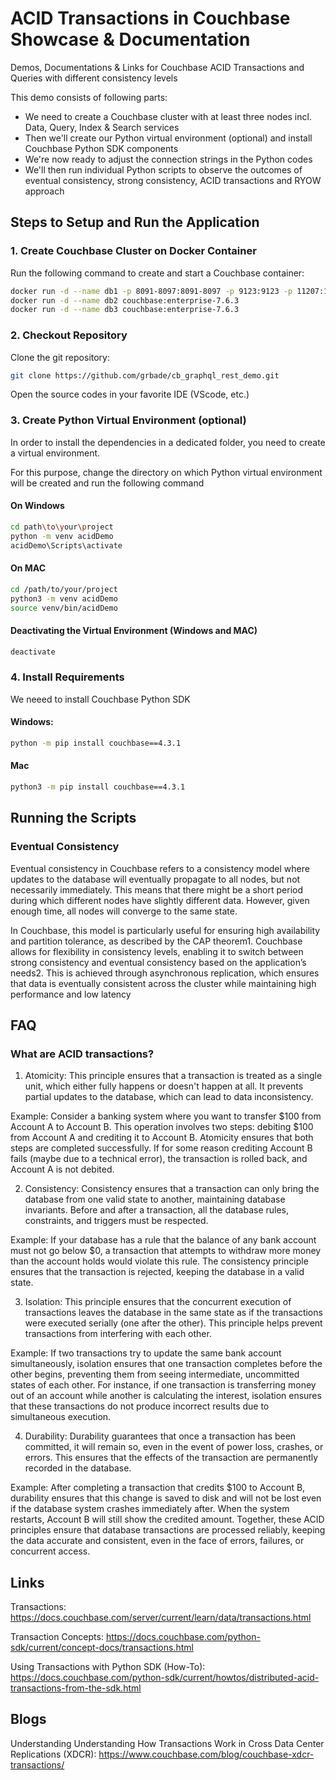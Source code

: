 # ACID Transactions in Couchbase Showcase & Documentation

Demos, Documentations &amp; Links for Couchbase ACID Transactions and Queries with different consistency levels

This demo consists of following parts:
- We need to create a Couchbase cluster with at least three nodes incl. Data, Query, Index & Search services
- Then we'll create our Python virtual environment (optional) and install Couchbase Python SDK components
- We're now ready to adjust the connection strings in the Python codes
- We'll then run individual Python scripts to observe the outcomes of eventual consistency, strong consistency, ACID transactions and RYOW approach

## Steps to Setup and Run the Application

### 1. Create Couchbase Cluster on Docker Container

Run the following command to create and start a Couchbase container:

```sh
docker run -d --name db1 -p 8091-8097:8091-8097 -p 9123:9123 -p 11207:11207 -p 11210:11210 -p 11280:11280 -p 18091-18097:18091-18097 couchbase:enterprise-7.6.3
docker run -d --name db2 couchbase:enterprise-7.6.3
docker run -d --name db3 couchbase:enterprise-7.6.3
```

### 2. Checkout Repository


Clone the git repository:

```sh
git clone https://github.com/grbade/cb_graphql_rest_demo.git
```

Open the source codes in your favorite IDE (VScode, etc.)

### 3. Create Python Virtual Environment (optional)

In order to install the dependencies in a dedicated folder, you need to create a virtual environment.

For this purpose, change the directory on which Python virtual environment will be created and run the following command

#### On Windows

```sh
cd path\to\your\project
python -m venv acidDemo
acidDemo\Scripts\activate
```

#### On MAC

```sh
cd /path/to/your/project
python3 -m venv acidDemo
source venv/bin/acidDemo
```

#### Deactivating the Virtual Environment (Windows and MAC)

```sh
deactivate
```


### 4. Install Requirements

We neeed to install Couchbase Python SDK

#### Windows:
```sh
python -m pip install couchbase==4.3.1
```

#### Mac
```sh
python3 -m pip install couchbase==4.3.1
```


## Running the Scripts

### Eventual Consistency

Eventual consistency in Couchbase refers to a consistency model where updates to the database will eventually propagate to all nodes, but not necessarily immediately. This means that there might be a short period during which different nodes have slightly different data. However, given enough time, all nodes will converge to the same state.

In Couchbase, this model is particularly useful for ensuring high availability and partition tolerance, as described by the CAP theorem1. Couchbase allows for flexibility in consistency levels, enabling it to switch between strong consistency and eventual consistency based on the application’s needs2. This is achieved through asynchronous replication, which ensures that data is eventually consistent across the cluster while maintaining high performance and low latency

## FAQ

### What are ACID transactions?
1. Atomicity: This principle ensures that a transaction is treated as a single unit, which either fully happens or doesn't happen at all. It prevents partial updates to the database, which can lead to data inconsistency.

Example: Consider a banking system where you want to transfer $100 from Account A to Account B. This operation involves two steps: debiting $100 from Account A and crediting it to Account B. Atomicity ensures that both steps are completed successfully. If for some reason crediting Account B fails (maybe due to a technical error), the transaction is rolled back, and Account A is not debited.

2. Consistency: Consistency ensures that a transaction can only bring the database from one valid state to another, maintaining database invariants. Before and after a transaction, all the database rules, constraints, and triggers must be respected.

Example: If your database has a rule that the balance of any bank account must not go below $0, a transaction that attempts to withdraw more money than the account holds would violate this rule. The consistency principle ensures that the transaction is rejected, keeping the database in a valid state.

3. Isolation: This principle ensures that the concurrent execution of transactions leaves the database in the same state as if the transactions were executed serially (one after the other). This principle helps prevent transactions from interfering with each other.

Example: If two transactions try to update the same bank account simultaneously, isolation ensures that one transaction completes before the other begins, preventing them from seeing intermediate, uncommitted states of each other. For instance, if one transaction is transferring money out of an account while another is calculating the interest, isolation ensures that these transactions do not produce incorrect results due to simultaneous execution.

4. Durability: Durability guarantees that once a transaction has been committed, it will remain so, even in the event of power loss, crashes, or errors. This ensures that the effects of the transaction are permanently recorded in the database.

Example: After completing a transaction that credits $100 to Account B, durability ensures that this change is saved to disk and will not be lost even if the database system crashes immediately after. When the system restarts, Account B will still show the credited amount.
Together, these ACID principles ensure that database transactions are processed reliably, keeping the data accurate and consistent, even in the face of errors, failures, or concurrent access.




## Links
Transactions: https://docs.couchbase.com/server/current/learn/data/transactions.html

Transaction Concepts: https://docs.couchbase.com/python-sdk/current/concept-docs/transactions.html

Using Transactions with Python SDK (How-To): https://docs.couchbase.com/python-sdk/current/howtos/distributed-acid-transactions-from-the-sdk.html



## Blogs
Understanding Understanding How Transactions Work in Cross Data Center Replications (XDCR): https://www.couchbase.com/blog/couchbase-xdcr-transactions/
